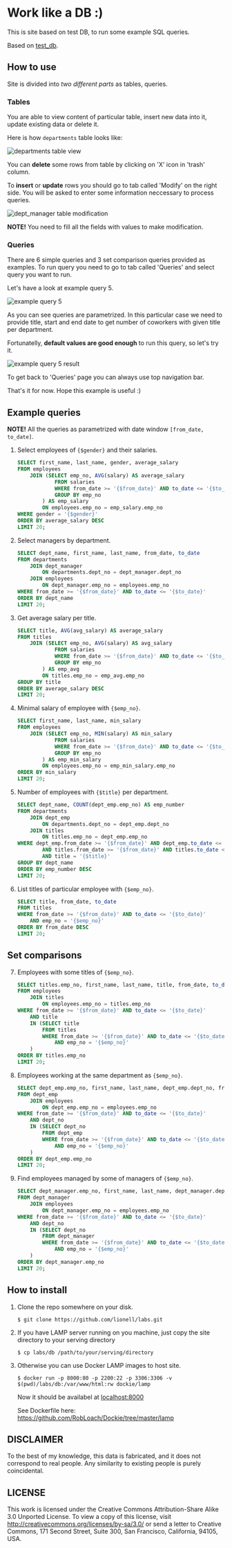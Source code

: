 # Work like a DB :)

This is site based on test DB, to run some example SQL queries.

Based on [test\_db](https://github.com/datacharmer/test_db).

## How to use

Site is divided into *two different parts* as tables, queries.

### Tables
You are able to view content of particular table, insert new data into it, update
existing data or delete it.

Here is how `departments` table looks like:

![departments table view](readme/dept_table.png)

You can **delete** some rows from table by clicking on 'X' icon in 'trash' column.

To **insert** or **update** rows you should go to tab called 'Modify' on the right side.
You will be asked to enter some information neccessary to process queries.

![dept\_manager table modification](readme/dept_manager_mod.png)

**NOTE!** You need to fill all the fields with values to make modification.

### Queries

There are 6 simple queries and 3 set comparison queries provided as examples.
To run query you need to go to tab called 'Queries' and select query you want to run.

Let's have a look at example query 5.

![example query 5](readme/example_query_5.png)

As you can see queries are parametrized. In this particular case we need to provide
title, start and end date to get number of coworkers with given title per department.

Fortunatelly, **default values are good enough** to run this query, so let's try it.

![example query 5 result](readme/example_query_5_res.png)

To get back to 'Queries' page you can always use top navigation bar.

That's it for now. Hope this example is useful :)

## Example queries

**NOTE!** All the queries as parametrized with date window `[from_date, to_date]`.

1. Select employees of `{$gender}` and their salaries.

	```sql
	SELECT first_name, last_name, gender, average_salary
	FROM employees
		JOIN (SELECT emp_no, AVG(salary) AS average_salary
				FROM salaries
				WHERE from_date >= '{$from_date}' AND to_date <= '{$to_date}'
				GROUP BY emp_no
			) AS emp_salary
			ON employees.emp_no = emp_salary.emp_no
	WHERE gender = '{$gender}'
	ORDER BY average_salary DESC
	LIMIT 20;
	```

2. Select managers by department.

	```sql
	SELECT dept_name, first_name, last_name, from_date, to_date
	FROM departments
		JOIN dept_manager
			ON departments.dept_no = dept_manager.dept_no
		JOIN employees
			ON dept_manager.emp_no = employees.emp_no
	WHERE from_date >= '{$from_date}' AND to_date <= '{$to_date}'
	ORDER BY dept_name
	LIMIT 20;
	```

3. Get average salary per title.

	```sql
	SELECT title, AVG(avg_salary) AS average_salary
	FROM titles
		JOIN (SELECT emp_no, AVG(salary) AS avg_salary
				FROM salaries
				WHERE from_date >= '{$from_date}' AND to_date <= '{$to_date}'
				GROUP BY emp_no
			) AS emp_avg
			ON titles.emp_no = emp_avg.emp_no
	GROUP BY title
	ORDER BY average_salary DESC
	LIMIT 20;
	```

4. Minimal salary of employee with `{$emp_no}`.

	```sql
	SELECT first_name, last_name, min_salary
	FROM employees
		JOIN (SELECT emp_no, MIN(salary) AS min_salary
				FROM salaries
				WHERE from_date >= '{$from_date}' AND to_date <= '{$to_date}'
				GROUP BY emp_no
			) AS emp_min_salary
			ON employees.emp_no = emp_min_salary.emp_no
	ORDER BY min_salary
	LIMIT 20;
	```

5. Number of employees with `{$title}` per department.

	```sql
	SELECT dept_name, COUNT(dept_emp.emp_no) AS emp_number
	FROM departments
		JOIN dept_emp
			ON departments.dept_no = dept_emp.dept_no
		JOIN titles
			ON titles.emp_no = dept_emp.emp_no
	WHERE dept_emp.from_date >= '{$from_date}' AND dept_emp.to_date <= '{$to_date}'
			AND titles.from_date >= '{$from_date}' AND titles.to_date <= '{$to_date}'
			AND title = '{$title}'
	GROUP BY dept_name
	ORDER BY emp_number DESC
	LIMIT 20;
	```
6. List titles of particular employee with `{$emp_no}`.

	```sql
	SELECT title, from_date, to_date
	FROM titles
	WHERE from_date >= '{$from_date}' AND to_date <= '{$to_date}'
		AND emp_no = '{$emp_no}'
	ORDER BY from_date DESC
	LIMIT 20;
	```

## Set comparisons

7. Employees with some titles of `{$emp_no}`.

	```sql
	SELECT titles.emp_no, first_name, last_name, title, from_date, to_date
	FROM employees
		JOIN titles
			ON employees.emp_no = titles.emp_no
	WHERE from_date >= '{$from_date}' AND to_date <= '{$to_date}'
		AND title
		IN (SELECT title
			FROM titles
			WHERE from_date >= '{$from_date}' AND to_date <= '{$to_date}'
				AND emp_no = '{$emp_no}'
		)
	ORDER BY titles.emp_no
	LIMIT 20;
	```

8. Employees working at the same department as `{$emp_no}`.

	```sql
	SELECT dept_emp.emp_no, first_name, last_name, dept_emp.dept_no, from_date, to_date
	FROM dept_emp
		JOIN employees
			ON dept_emp.emp_no = employees.emp_no
	WHERE from_date >= '{$from_date}' AND to_date <= '{$to_date}'
		AND dept_no 
		IN (SELECT dept_no
			FROM dept_emp
			WHERE from_date >= '{$from_date}' AND to_date <= '{$to_date}'
				AND emp_no = '{$emp_no}'
		)
	ORDER BY dept_emp.emp_no
	LIMIT 20;
	```

9. Find employees managed by some of managers of `{$emp_no}`.

	```sql
	SELECT dept_manager.emp_no, first_name, last_name, dept_manager.dept_no, from_date, to_date
	FROM dept_manager
		JOIN employees
			ON dept_manager.emp_no = employees.emp_no
	WHERE from_date >= '{$from_date}' AND to_date <= '{$to_date}'
		AND dept_no 
		IN (SELECT dept_no
			FROM dept_manager
			WHERE from_date >= '{$from_date}' AND to_date <= '{$to_date}'
				AND emp_no = '{$emp_no}'
		)
	ORDER BY dept_manager.emp_no
	LIMIT 20;
	```

## How to install

1. Clone the repo somewhere on your disk.

	```shell
	$ git clone https://github.com/lionell/labs.git
	```
2. If you have LAMP server running on you machine, just copy the site directory to your serving 
	directory

	```shell
	$ cp labs/db /path/to/your/serving/directory
	```
3. Otherwise you can use Docker LAMP images to host site.

	```shell
	$ docker run -p 8000:80 -p 2200:22 -p 3306:3306 -v $(pwd)/labs/db:/var/www/html:rw dockie/lamp
	```

	Now it should be availabel at [localhost:8000](localhost:8000)

	See Dockerfile here: https://github.com/RobLoach/Dockie/tree/master/lamp

## DISCLAIMER

To the best of my knowledge, this data is fabricated, and
it does not correspond to real people. 
Any similarity to existing people is purely coincidental.

## LICENSE
This work is licensed under the 
Creative Commons Attribution-Share Alike 3.0 Unported License. 
To view a copy of this license, visit 
http://creativecommons.org/licenses/by-sa/3.0/ or send a letter to 
Creative Commons, 171 Second Street, Suite 300, San Francisco, 
California, 94105, USA.

